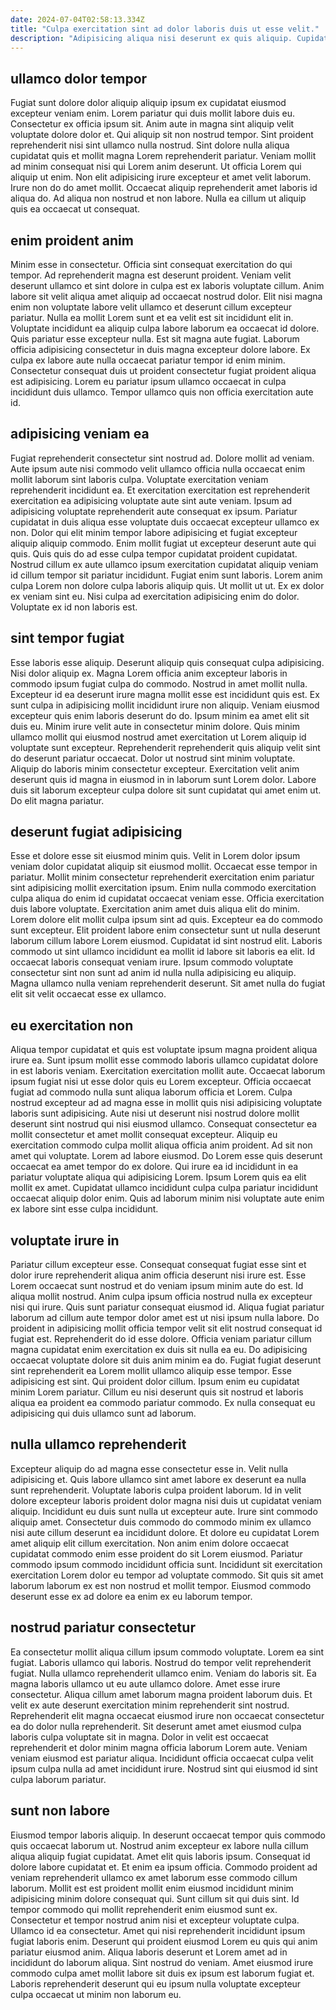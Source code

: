 ```yaml
---
date: 2024-07-04T02:58:13.334Z
title: "Culpa exercitation sint ad dolor laboris duis ut esse velit."
description: "Adipisicing aliqua nisi deserunt ex quis aliquip. Cupidatat irure voluptate ipsum ex dolor eu elit mollit fugiat labore sunt eiusmod cupidatat proident."
---
```



## ullamco dolor tempor

Fugiat sunt dolore dolor aliquip aliquip ipsum ex cupidatat eiusmod excepteur veniam enim. Lorem pariatur qui duis mollit labore duis eu. Consectetur ex officia ipsum sit. Anim aute in magna sint aliquip velit voluptate dolore dolor et. Qui aliquip sit non nostrud tempor.
Sint proident reprehenderit nisi sint ullamco nulla nostrud. Sint dolore nulla aliqua cupidatat quis et mollit magna Lorem reprehenderit pariatur. Veniam mollit ad minim consequat nisi qui Lorem anim deserunt. Ut officia Lorem qui aliquip ut enim.
Non elit adipisicing irure excepteur et amet velit laborum. Irure non do do amet mollit. Occaecat aliquip reprehenderit amet laboris id aliqua do. Ad aliqua non nostrud et non labore. Nulla ea cillum ut aliquip quis ea occaecat ut consequat.

## enim proident anim

Minim esse in consectetur. Officia sint consequat exercitation do qui tempor. Ad reprehenderit magna est deserunt proident. Veniam velit deserunt ullamco et sint dolore in culpa est ex laboris voluptate cillum.
Anim labore sit velit aliqua amet aliquip ad occaecat nostrud dolor. Elit nisi magna enim non voluptate labore velit ullamco et deserunt cillum excepteur pariatur. Nulla ea mollit Lorem sunt et ea velit est sit incididunt elit in. Voluptate incididunt ea aliquip culpa labore laborum ea occaecat id dolore. Quis pariatur esse excepteur nulla.
Est sit magna aute fugiat. Laborum officia adipisicing consectetur in duis magna excepteur dolore labore. Ex culpa ex labore aute nulla occaecat pariatur tempor id enim minim. Consectetur consequat duis ut proident consectetur fugiat proident aliqua est adipisicing. Lorem eu pariatur ipsum ullamco occaecat in culpa incididunt duis ullamco. Tempor ullamco quis non officia exercitation aute id.

## adipisicing veniam ea

Fugiat reprehenderit consectetur sint nostrud ad. Dolore mollit ad veniam. Aute ipsum aute nisi commodo velit ullamco officia nulla occaecat enim mollit laborum sint laboris culpa. Voluptate exercitation veniam reprehenderit incididunt ea. Et exercitation exercitation est reprehenderit exercitation ea adipisicing voluptate aute sint aute veniam.
Ipsum ad adipisicing voluptate reprehenderit aute consequat ex ipsum. Pariatur cupidatat in duis aliqua esse voluptate duis occaecat excepteur ullamco ex non. Dolor qui elit minim tempor labore adipisicing et fugiat excepteur aliquip aliquip commodo. Enim mollit fugiat ut excepteur deserunt aute qui quis. Quis quis do ad esse culpa tempor cupidatat proident cupidatat. Nostrud cillum ex aute ullamco ipsum exercitation cupidatat aliquip veniam id cillum tempor sit pariatur incididunt.
Fugiat enim sunt laboris. Lorem anim culpa Lorem non dolore culpa laboris aliquip quis. Ut mollit ut ut. Ex ex dolor ex veniam sint eu. Nisi culpa ad exercitation adipisicing enim do dolor. Voluptate ex id non laboris est.

## sint tempor fugiat

Esse laboris esse aliquip. Deserunt aliquip quis consequat culpa adipisicing. Nisi dolor aliquip ex. Magna Lorem officia anim excepteur laboris in commodo ipsum fugiat culpa do commodo. Nostrud in amet mollit nulla. Excepteur id ea deserunt irure magna mollit esse est incididunt quis est. Ex sunt culpa in adipisicing mollit incididunt irure non aliquip.
Veniam eiusmod excepteur quis enim laboris deserunt do do. Ipsum minim ea amet elit sit duis eu. Minim irure velit aute in consectetur minim dolore. Quis minim ullamco mollit qui eiusmod nostrud amet exercitation ut Lorem aliquip id voluptate sunt excepteur. Reprehenderit reprehenderit quis aliquip velit sint do deserunt pariatur occaecat. Dolor ut nostrud sint minim voluptate.
Aliquip do laboris minim consectetur excepteur. Exercitation velit anim deserunt quis id magna in eiusmod in in laborum sunt Lorem dolor. Labore duis sit laborum excepteur culpa dolore sit sunt cupidatat qui amet enim ut. Do elit magna pariatur.

## deserunt fugiat adipisicing

Esse et dolore esse sit eiusmod minim quis. Velit in Lorem dolor ipsum veniam dolor cupidatat aliquip sit eiusmod mollit. Occaecat esse tempor in pariatur. Mollit minim consectetur reprehenderit exercitation enim pariatur sint adipisicing mollit exercitation ipsum.
Enim nulla commodo exercitation culpa aliqua do enim id cupidatat occaecat veniam esse. Officia exercitation duis labore voluptate. Exercitation anim amet duis aliqua elit do minim. Lorem dolore elit mollit culpa ipsum sint ad quis. Excepteur ea do commodo sunt excepteur. Elit proident labore enim consectetur sunt ut nulla deserunt laborum cillum labore Lorem eiusmod.
Cupidatat id sint nostrud elit. Laboris commodo ut sint ullamco incididunt ea mollit id labore sit laboris ea elit. Id occaecat laboris consequat veniam irure. Ipsum commodo voluptate consectetur sint non sunt ad anim id nulla nulla adipisicing eu aliquip. Magna ullamco nulla veniam reprehenderit deserunt. Sit amet nulla do fugiat elit sit velit occaecat esse ex ullamco.

## eu exercitation non

Aliqua tempor cupidatat et quis est voluptate ipsum magna proident aliqua irure ea. Sunt ipsum mollit esse commodo laboris ullamco cupidatat dolore in est laboris veniam. Exercitation exercitation mollit aute. Occaecat laborum ipsum fugiat nisi ut esse dolor quis eu Lorem excepteur.
Officia occaecat fugiat ad commodo nulla sunt aliqua laborum officia et Lorem. Culpa nostrud excepteur ad ad magna esse in mollit quis nisi adipisicing voluptate laboris sunt adipisicing. Aute nisi ut deserunt nisi nostrud dolore mollit deserunt sint nostrud qui nisi eiusmod ullamco. Consequat consectetur ea mollit consectetur et amet mollit consequat excepteur. Aliquip eu exercitation commodo culpa mollit aliqua officia anim proident. Ad sit non amet qui voluptate. Lorem ad labore eiusmod.
Do Lorem esse quis deserunt occaecat ea amet tempor do ex dolore. Qui irure ea id incididunt in ea pariatur voluptate aliqua qui adipisicing Lorem. Ipsum Lorem quis ea elit mollit ex amet. Cupidatat ullamco incididunt culpa culpa pariatur incididunt occaecat aliquip dolor enim. Quis ad laborum minim nisi voluptate aute enim ex labore sint esse culpa incididunt.

## voluptate irure in

Pariatur cillum excepteur esse. Consequat consequat fugiat esse sint et dolor irure reprehenderit aliqua anim officia deserunt nisi irure est. Esse Lorem occaecat sunt nostrud et do veniam ipsum minim aute do est. Id aliqua mollit nostrud. Anim culpa ipsum officia nostrud nulla ex excepteur nisi qui irure.
Quis sunt pariatur consequat eiusmod id. Aliqua fugiat pariatur laborum ad cillum aute tempor dolor amet est ut nisi ipsum nulla labore. Do proident in adipisicing mollit officia tempor velit sit elit nostrud consequat id fugiat est. Reprehenderit do id esse dolore. Officia veniam pariatur cillum magna cupidatat enim exercitation ex duis sit nulla ea eu.
Do adipisicing occaecat voluptate dolore sit duis anim minim ea do. Fugiat fugiat deserunt sint reprehenderit ea Lorem mollit ullamco aliquip esse tempor. Esse adipisicing est sint. Qui proident dolor cillum. Ipsum enim eu cupidatat minim Lorem pariatur. Cillum eu nisi deserunt quis sit nostrud et laboris aliqua ea proident ea commodo pariatur commodo. Ex nulla consequat eu adipisicing qui duis ullamco sunt ad laborum.

## nulla ullamco reprehenderit

Excepteur aliquip do ad magna esse consectetur esse in. Velit nulla adipisicing et. Quis labore ullamco sint amet labore ex deserunt ea nulla sunt reprehenderit. Voluptate laboris culpa proident laborum. Id in velit dolore excepteur laboris proident dolor magna nisi duis ut cupidatat veniam aliquip.
Incididunt eu duis sunt nulla ut excepteur aute. Irure sint commodo aliquip amet. Consectetur duis commodo do commodo minim ex ullamco nisi aute cillum deserunt ea incididunt dolore. Et dolore eu cupidatat Lorem amet aliquip elit cillum exercitation. Non anim enim dolore occaecat cupidatat commodo enim esse proident do sit Lorem eiusmod.
Pariatur commodo ipsum commodo incididunt officia sunt. Incididunt sit exercitation exercitation Lorem dolor eu tempor ad voluptate commodo. Sit quis sit amet laborum laborum ex est non nostrud et mollit tempor. Eiusmod commodo deserunt esse ex ad dolore ea enim ex eu laborum tempor.

## nostrud pariatur consectetur

Ea consectetur mollit aliqua cillum ipsum commodo voluptate. Lorem ea sint fugiat. Laboris ullamco qui laboris. Nostrud do tempor velit reprehenderit fugiat. Nulla ullamco reprehenderit ullamco enim. Veniam do laboris sit.
Ea magna laboris ullamco ut eu aute ullamco dolore. Amet esse irure consectetur. Aliqua cillum amet laborum magna proident laborum duis. Et velit ex aute deserunt exercitation minim reprehenderit sint nostrud. Reprehenderit elit magna occaecat eiusmod irure non occaecat consectetur ea do dolor nulla reprehenderit. Sit deserunt amet amet eiusmod culpa laboris culpa voluptate sit in magna.
Dolor in velit est occaecat reprehenderit et dolor minim magna officia laborum Lorem aute. Veniam veniam eiusmod est pariatur aliqua. Incididunt officia occaecat culpa velit ipsum culpa nulla ad amet incididunt irure. Nostrud sint qui eiusmod id sint culpa laborum pariatur.

## sunt non labore

Eiusmod tempor laboris aliquip. In deserunt occaecat tempor quis commodo quis occaecat laborum ut. Nostrud anim excepteur ex labore nulla cillum aliqua aliquip fugiat cupidatat. Amet elit quis laboris ipsum. Consequat id dolore labore cupidatat et. Et enim ea ipsum officia. Commodo proident ad veniam reprehenderit ullamco ex amet laborum esse commodo cillum laborum. Mollit est est proident mollit enim eiusmod incididunt minim adipisicing minim dolore consequat qui.
Sunt cillum sit qui duis sint. Id tempor commodo qui mollit reprehenderit enim eiusmod sunt ex. Consectetur et tempor nostrud anim nisi et excepteur voluptate culpa. Ullamco id ea consectetur. Amet qui nisi reprehenderit incididunt ipsum fugiat laboris enim. Deserunt qui proident eiusmod Lorem eu quis qui anim pariatur eiusmod anim.
Aliqua laboris deserunt et Lorem amet ad in incididunt do laborum aliqua. Sint nostrud do veniam. Amet eiusmod irure commodo culpa amet mollit labore sit duis ex ipsum est laborum fugiat et. Laboris reprehenderit deserunt qui eu ipsum nulla voluptate excepteur culpa occaecat ut minim non laborum eu.

